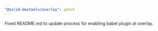```yaml
---
"@solid-devtools/overlay": patch
---
```


Fixed README.md to update process for enabling babel plugin at overlay.
